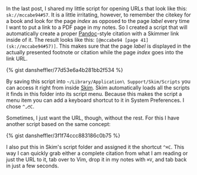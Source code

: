 In the last post, I shared my little script for opening URLs that
look like this: `sk://mccabe94#57`. It is a little irritating,
however, to remember the citekey for a book and look for the page
*index* as opposed to the page *label* every time I want to put a
link to a PDF page in my notes. So I created a script that will
automatically create a proper [Pandoc][]-style citation with a
Skimmer link inside of it. The result looks like this: `[@mccabe94
[page 41](sk://mccabe94#57)]`. This makes sure that the page
*label* is displayed in the actually presented footnote or citation
while the page *index* goes into the link URL.

 [Pandoc]: http://johnmacfarlane.net/pandoc/

{% gist dansheffler/77d53e6a4b281bb2f534 %}

By saving this script into `~/Library/Application\
Support/Skim/Scripts` you can access it right from inside [Skim].
Skim automatically loads all the scripts it finds in this folder
into its script menu.  Because this makes the script a menu item
you can add a keyboard shortcut to it in System Preferences.  I
chose `^⎇C`.

[Skim]: http://skim-app.sourceforge.net

Sometimes, I just want the URL, though, without the rest.  For this
I have another script based on the same concept:

{% gist dansheffler/3f1f74ccc883186c0b75 %}

I also put this in Skim's script folder and assigned it the
shortcut `^⌘C`.  This way I can quickly grab either a complete
citation from what I am reading or just the URL to it, tab over to
Vim, drop it in my notes with `⌘V`, and tab back in just a few
seconds.



